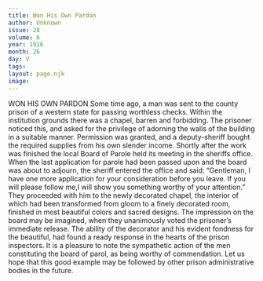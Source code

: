 ```yaml
---
title: Won His Own Pardon
author: Unknown
issue: 28
volume: 6
year: 1916
month: 26
day: V
tags:
layout: page.njk
image:
---
```

WON HIS OWN PARDON       Some time ago, a man was sent to the county prison of a western state for passing worthless checks. Within the institution grounds there was a chapel, barren and forbidding. The prisoner noticed this, and asked for the privilege of adorning the walls of the building in a suitable manner. Permission was granted, and a deputy-sheriff bought the required supplies from his own slender income. Shortly after the work was finished the local Board of Parole held its meeting in the sheriffs office. When the last application for parole had been passed upon and the board was about to adjourn, the sheriff entered the office and said: “Gentleman, I have one more application for your consideration before you leave. If you will please follow me,I will show you something worthy of your attention.” They proceeded with him to the newly decorated chapel, the interior of which had been transformed from gloom to a finely decorated room, finished in most beautiful colors and sacred designs.       The impression on the board may be imagined, when they unanimously voted the prisoner’s immediate release.       The ability of the decorator and his evident fondness for the beautiful, had found a ready response in the hearts of the prison inspectors.       It is a pleasure to note the sympathetic action of the men constituting the board of parol, as being worthy of commendation.       Let us hope that this good example may be followed by other prison administrative bodies in the future.    

